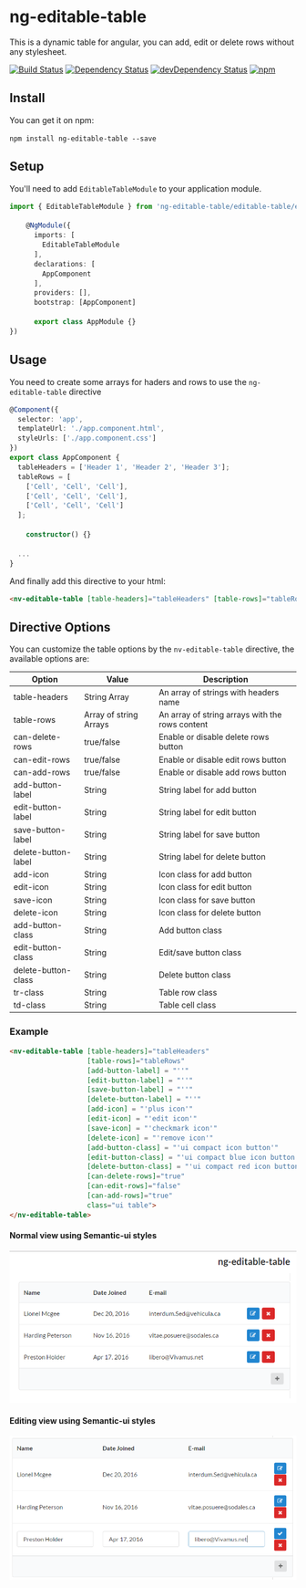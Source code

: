 # ng-editable-table

This is a dynamic table for angular, you can add, edit or delete rows without any stylesheet.

[![Build Status][travis-badge]][travis-badge-url]
[![Dependency Status][david-badge]][david-badge-url]
[![devDependency Status][david-dev-badge]][david-dev-badge-url]
[![npm][npm-badge]][npm-badge-url]

## Install

You can get it on npm:

`npm install ng-editable-table --save`


## Setup

You'll need to add `EditableTableModule` to your application module.

```typescript
import { EditableTableModule } from 'ng-editable-table/editable-table/editable-table.module';

    @NgModule({
      imports: [
        EditableTableModule
      ],
      declarations: [
        AppComponent
      ],
      providers: [],
      bootstrap: [AppComponent]

      export class AppModule {}
})
```

## Usage
You need to create some arrays for haders and rows to use the `ng-editable-table` directive

```typescript
@Component({
  selector: 'app',
  templateUrl: './app.component.html',
  styleUrls: ['./app.component.css']
})
export class AppComponent {
  tableHeaders = ['Header 1', 'Header 2', 'Header 3'];
  tableRows = [
    ['Cell', 'Cell', 'Cell'],
    ['Cell', 'Cell', 'Cell'],
    ['Cell', 'Cell', 'Cell']
  ];

    constructor() {}

  ...
}
```

And finally add this directive to your html:

```html
<nv-editable-table [table-headers]="tableHeaders" [table-rows]="tableRows" ></nv-editable-table>
```

## Directive Options

You can customize the table options by the `nv-editable-table` directive, the available options are:

|       Option        | Value                  | Description                                    |
| ------------------- |------------------------|------------------------------------------------|
| table-headers       | String Array           | An array of strings with headers name          |
| table-rows          | Array of string Arrays | An array of string arrays with the rows content|
| can-delete-rows     | true/false             | Enable or disable delete rows button           |
| can-edit-rows       | true/false             | Enable or disable edit rows button             |
| can-add-rows        | true/false             | Enable or disable add rows button              |
| add-button-label    | String                 | String label for add button                    |
| edit-button-label   | String                 | String label for edit button                   |
| save-button-label   | String                 | String label for save button                   |
| delete-button-label | String                 | String label for delete button                 |
| add-icon            | String                 | Icon class for add button                      |
| edit-icon           | String                 | Icon class for edit button                     |
| save-icon           | String                 | Icon class for save button                     |
| delete-icon         | String                 | Icon class for delete button                   |
| add-button-class    | String                 | Add button class                               |
| edit-button-class   | String                 | Edit/save button class                         |
| delete-button-class | String                 | Delete button class                            |
| tr-class            | String                 | Table row class                                |
| td-class            | String                 | Table cell class                               |


### Example
```html
<nv-editable-table [table-headers]="tableHeaders" 
                   [table-rows]="tableRows"  
                   [add-button-label] = "''"
                   [edit-button-label] = "''"
                   [save-button-label] = "''"
                   [delete-button-label] = "''"
                   [add-icon] = "'plus icon'"
                   [edit-icon] = "'edit icon'"
                   [save-icon] = "'checkmark icon'"
                   [delete-icon] = "'remove icon'"
                   [add-button-class] = "'ui compact icon button'"
                   [edit-button-class] = "'ui compact blue icon button'"
                   [delete-button-class] = "'ui compact red icon button'"
                   [can-delete-rows]="true"
                   [can-edit-rows]="false"
                   [can-add-rows]="true"
                   class="ui table">
</nv-editable-table>
```
#### Normal view using Semantic-ui styles
![Normal view][example-image-one]
#### Editing view using Semantic-ui styles
![Editing view][example-image-two]

[travis-badge]: https://travis-ci.org/BennyFranco/ng-editable-table.svg?branch=master
[travis-badge-url]: https://travis-ci.org/BennyFranco/ng-editable-table
[david-badge]: https://david-dm.org/BennyFranco/ng-editable-table.svg
[david-badge-url]: https://david-dm.org/BennyFranco/ng-editable-table
[david-dev-badge]: https://david-dm.org/BennyFranco/ng-editable-table/dev-status.svg
[david-dev-badge-url]: https://david-dm.org/BennyFranco/ng-editable-table?type=dev
[npm-badge]: https://img.shields.io/npm/v/ng-editable-table.svg
[npm-badge-url]: https://www.npmjs.com/package/ng-editable-table
[example-image-one]: https://raw.githubusercontent.com/BennyFranco/ng-editable-table/trunk/src/assets/normal.png
[example-image-two]: https://raw.githubusercontent.com/BennyFranco/ng-editable-table/trunk/src/assets/editing.png